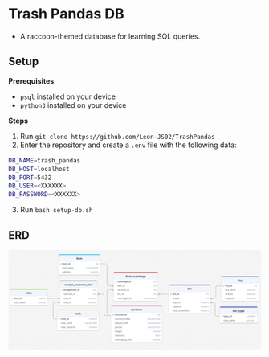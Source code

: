 # Trash Pandas DB
- A raccoon-themed database for learning SQL queries.



## Setup
**Prerequisites**
- `psql` installed on your device
- `python3` installed on your device

**Steps**
1. Run `git clone https://github.com/Leon-JS02/TrashPandas`
2. Enter the repository and create a `.env` file with the following data:
```bash
DB_NAME=trash_pandas
DB_HOST=localhost
DB_PORT=5432
DB_USER=<XXXXXX>
DB_PASSWORD=<XXXXXX>
```
3. Run `bash setup-db.sh`

## ERD

![Trash Pandas ERD](erd.png)